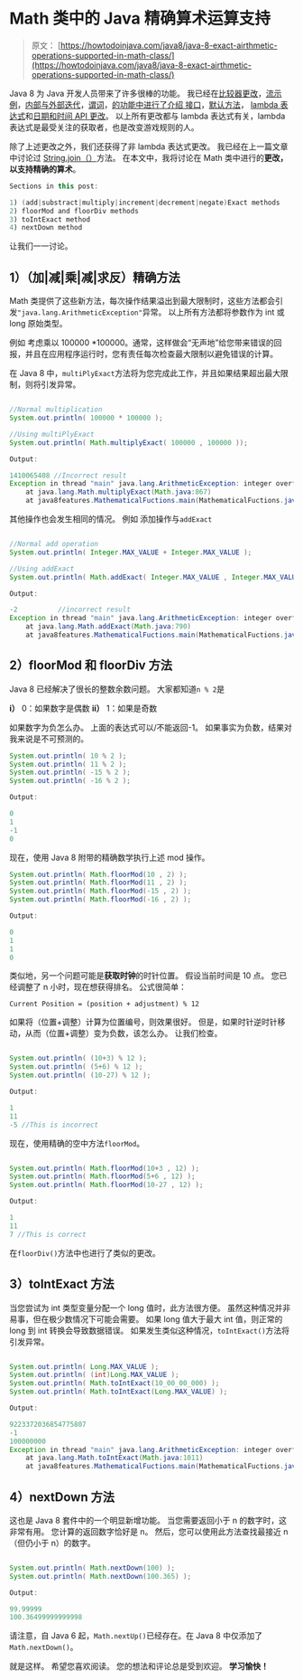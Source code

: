 # Math 类中的 Java 精确算术运算支持

> 原文： [https://howtodoinjava.com/java8/java-8-exact-airthmetic-operations-supported-in-math-class/](https://howtodoinjava.com/java8/java-8-exact-airthmetic-operations-supported-in-math-class/)

Java 8 为 Java 开发人员带来了许多很棒的功能。 我已经在[比较器更改](//howtodoinjava.com/java8/using-comparator-becomes-easier-with-lambda-expressions-java-8/ "Using Comparator becomes easier with lambda expressions [Java 8]")，[流示例](//howtodoinjava.com/java8/java-8-tutorial-streams-by-examples/ "Java 8 Tutorial: Streams by Examples")，[内部与外部迭代](//howtodoinjava.com/java8/java-8-tutorial-internal-vs-external-iteration/ "Java 8 Tutorial: Internal vs. External Iteration")，[谓词](//howtodoinjava.com/2014/04/04/how-to-use-predicate-in-java-8/ "How to use Predicate in java 8")，[的功能中进行了介绍 接口](//howtodoinjava.com/java8/functional-interface-tutorial/ "Functional interface tutorial")，[默认方法](//howtodoinjava.com/java8/default-methods-in-java-8/ "Default methods in java 8")， [lambda 表达式](//howtodoinjava.com/java8/complete-lambda-expressions-tutorial-in-java/ "Complete lambda expressions tutorial")和[日期和时间 API 更改](//howtodoinjava.com/java8/date-and-time-api-changes-in-java-8-lambda/ "Date and Time API changes in Java 8 (Project Kenai)")。 以上所有更改都与 lambda 表达式有关，lambda 表达式是最受关注的获取者，也是改变游戏规则的人。

除了上述更改之外，我们还获得了非 lambda 表达式更改。 我已经在上一篇文章中讨论过 [String.join（）](//howtodoinjava.com/2014/05/02/java-8-string-join-csv-example/ "Java 8: String join (CSV) example")方法。 在本文中，我将讨论在 Math 类中进行的**更改，以支持精确的算术**。

```java
Sections in this post:

1) (add|substract|multiply|increment|decrement|negate)Exact methods
2) floorMod and floorDiv methods
3) toIntExact method
4) nextDown method

```

让我们一一讨论。

## 1）（加|减|乘|减|求反）精确方法

Math 类提供了这些新方法，每次操作结果溢出到最大限制时，这些方法都会引发`"java.lang.ArithmeticException"`异常。 以上所有方法都将参数作为 int 或 long 原始类型。

例如 考虑乘以 100000 *100000。通常，这样做会“无声地”给您带来错误的回报，并且在应用程序运行时，您有责任每次检查最大限制以避免错误的计算。

在 Java 8 中，`multiPlyExact`方法将为您完成此工作，并且如果结果超出最大限制，则将引发异常。

```java

//Normal multiplication
System.out.println( 100000 * 100000 );

//Using multiPlyExact
System.out.println( Math.multiplyExact( 100000 , 100000 ));

Output:

1410065408 //Incorrect result
Exception in thread "main" java.lang.ArithmeticException: integer overflow
    at java.lang.Math.multiplyExact(Math.java:867)
    at java8features.MathematicalFuctions.main(MathematicalFuctions.java:8)

```

其他操作也会发生相同的情况。 例如 添加操作与`addExact`

```java

//Normal add operation
System.out.println( Integer.MAX_VALUE + Integer.MAX_VALUE );

//Using addExact
System.out.println( Math.addExact( Integer.MAX_VALUE , Integer.MAX_VALUE ));

Output:

-2          //incorrect result
Exception in thread "main" java.lang.ArithmeticException: integer overflow
    at java.lang.Math.addExact(Math.java:790)
    at java8features.MathematicalFuctions.main(MathematicalFuctions.java:11)

```

## 2）floorMod 和 floorDiv 方法

Java 8 已经解决了很长的整数余数问题。 大家都知道`n % 2`是

**i）** 0：如果数字是偶数
**ii）** 1：如果是奇数

如果数字为负怎么办。 上面的表达式可以/不能返回-1。 如果事实为负数，结果对我来说是不可预测的。

```java
System.out.println( 10 % 2 );
System.out.println( 11 % 2 );
System.out.println( -15 % 2 );
System.out.println( -16 % 2 );

Output:

0
1
-1
0

```

现在，使用 Java 8 附带的精确数学执行上述 mod 操作。

```java
System.out.println( Math.floorMod(10 , 2) );
System.out.println( Math.floorMod(11 , 2) );
System.out.println( Math.floorMod(-15 , 2) );
System.out.println( Math.floorMod(-16 , 2) );

Output:

0
1
1
0

```

类似地，另一个问题可能是**获取时钟**的时针位置。 假设当前时间是 10 点。 您已经调整了 n 小时，现在想获得排名。 公式很简单：

`Current Position = (position + adjustment) % 12`

如果将（位置+调整）计算为位置编号，则效果很好。 但是，如果时针逆时针移动，从而（位置+调整）变为负数，该怎么办。 让我们检查。

```java

System.out.println( (10+3) % 12 );
System.out.println( (5+6) % 12 );
System.out.println( (10-27) % 12 );

Output:

1
11
-5 //This is incorrect

```

现在，使用精确的空中方法`floorMod`。

```java

System.out.println( Math.floorMod(10+3 , 12) );
System.out.println( Math.floorMod(5+6 , 12) );
System.out.println( Math.floorMod(10-27 , 12) );

Output:

1
11
7 //This is correct

```

在`floorDiv()`方法中也进行了类似的更改。

## 3）toIntExact 方法

当您尝试为 int 类型变量分配一个 long 值时，此方法很方便。 虽然这种情况并非易事，但在极少数情况下可能会需要。 如果 long 值大于最大 int 值，则正常的 long 到 int 转换会导致数据错误。 如果发生类似这种情况，`toIntExact()`方法将引发异常。

```java

System.out.println( Long.MAX_VALUE );
System.out.println( (int)Long.MAX_VALUE );
System.out.println( Math.toIntExact(10_00_00_000) );
System.out.println( Math.toIntExact(Long.MAX_VALUE) );

Output:

9223372036854775807
-1
100000000
Exception in thread "main" java.lang.ArithmeticException: integer overflow
    at java.lang.Math.toIntExact(Math.java:1011)
    at java8features.MathematicalFuctions.main(MathematicalFuctions.java:46)

```

## 4）nextDown 方法

这也是 Java 8 套件中的一个明显新增功能。 当您需要返回小于 n 的数字时，这非常有用。 您计算的返回数字恰好是 n。 然后，您可以使用此方法查找最接近 n（但仍小于 n）的数字。

```java

System.out.println( Math.nextDown(100) );
System.out.println( Math.nextDown(100.365) );

Output:

99.99999
100.36499999999998

```

请注意，自 Java 6 起，`Math.nextUp()`已经存在。在 Java 8 中仅添加了`Math.nextDown()`。

就是这样。 希望您喜欢阅读。 您的想法和评论总是受到欢迎。
 **学习愉快！**